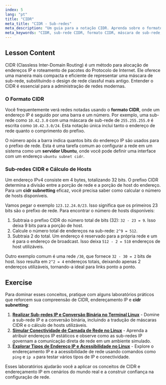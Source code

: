 ```yaml
---
index: 5
lang: "pt"
title: "CIDR"
meta_title: "CIDR - Sub-redes"
meta_description: "Um guia para a notação CIDR. Aprenda sobre o formato CIDR, sub-redes CIDR e como calcular hosts para sua rede, inclusive em um servidor Ubuntu. Domine o endereçamento IP com CIDR."
meta_keywords: "CIDR, sub-rede CIDR, formato CIDR, máscara de sub-rede, endereçamento IP, sub-rede Ubuntu server CIDR, sub-rede Ubuntu CIDR, prefixo de rede, rede Linux"
---
```


## Lesson Content

CIDR (Classless Inter-Domain Routing) é um método para alocação de endereços IP e roteamento de pacotes do Protocolo de Internet. Ele oferece uma maneira mais compacta e eficiente de representar uma máscara de sub-rede, substituindo o design de rede classful mais antigo. Entender o CIDR é essencial para a administração de redes modernas.

### O Formato CIDR

Você frequentemente verá redes notadas usando o **formato CIDR**, onde um endereço IP é seguido por uma barra e um número. Por exemplo, uma sub-rede como `10.42.3.0` com uma máscara de sub-rede de `255.255.255.0` é escrita como `10.42.3.0/24`. Esta notação única inclui tanto o endereço de rede quanto o comprimento do prefixo.

O número após a barra indica quantos bits do endereço IP são usados para o prefixo de rede. Esta é uma tarefa comum ao configurar a rede em um sistema como um **servidor Ubuntu**, onde você pode definir uma interface com um endereço `ubuntu subnet cidr`.

### Sub-redes CIDR e Cálculo de Hosts

Um endereço IPv4 consiste em 4 bytes, totalizando 32 bits. O prefixo CIDR determina a divisão entre a porção de rede e a porção de host do endereço. Para um **cidr subnetting** eficaz, você precisa saber como calcular o número de hosts disponíveis.

Vamos pegar o exemplo `123.12.24.0/23`. Isso significa que os primeiros 23 bits são o prefixo de rede. Para encontrar o número de hosts disponíveis:

1. Subtraia o prefixo CIDR do número total de bits (32): `32 - 23 = 9`. Isso deixa 9 bits para a porção de host.
2. Calcule o número total de endereços na sub-rede: `2^9 = 512`.
3. Subtraia 2 do total. Um endereço é reservado para a própria rede e um é para o endereço de broadcast. Isso deixa `512 - 2 = 510` endereços de host utilizáveis.

Outro exemplo comum é uma rede `/30`, que fornece `32 - 30 = 2` bits de host. Isso resulta em `2^2 = 4` endereços totais, deixando apenas 2 endereços utilizáveis, tornando-a ideal para links ponto a ponto.

## Exercise

Para dominar esses conceitos, pratique com alguns laboratórios práticos que reforcem sua compreensão de CIDR, endereçamento IP e **cidr subnetting**:

1. **[Realizar Sub-redes IP e Conversão Binária no Terminal Linux](https://labex.io/pt/labs/comptia-perform-ip-subnetting-and-binary-conversion-in-the-linux-terminal-592782)** - Domine a sub-rede IP e a conversão binária, incluindo a tradução de máscaras CIDR e o cálculo de hosts utilizáveis.
2. **[Simular Conectividade de Camada de Rede no Linux](https://labex.io/pt/labs/comptia-simulate-network-layer-connectivity-in-linux-592752)** - Aprenda a atribuir endereços IP estáticos e observe como as sub-redes IP governam a comunicação direta de rede em um ambiente simulado.
3. **[Explorar Tipos de Endereço IP e Acessibilidade no Linux](https://labex.io/pt/labs/comptia-explore-ip-address-types-and-reachability-in-linux-592780)** - Explore o endereçamento IP e a acessibilidade de rede usando comandos como `ping` e `ip a` para testar vários tipos de IP e conectividade.

Esses laboratórios ajudarão você a aplicar os conceitos de CIDR e endereçamento IP em cenários do mundo real e a construir confiança na configuração de rede.
